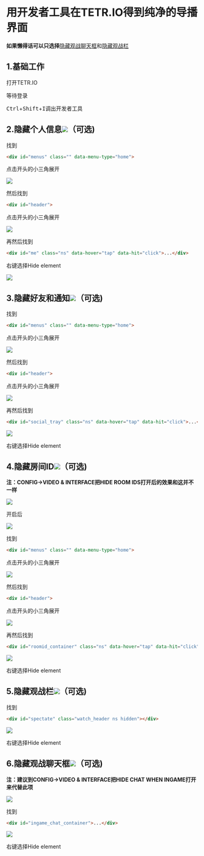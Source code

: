 # 用开发者工具在TETR.IO得到纯净的导播界面

**如果懒得话可以只选择**[隐藏观战聊天框](#6.隐藏观战聊天框!（可选）)和[隐藏观战栏](#5.隐藏观战栏!（可选）)



## 1.基础工作

打开TETR.IO

等待登录

<kbd>Ctrl</kbd>+<kbd>Shift</kbd>+<kbd>I</kbd>调出开发者工具



## 2.隐藏个人信息![](https://s3.bmp.ovh/imgs/2022/07/31/73afd4e58cde76cc.png)（可选)

找到

```html
<div id="menus" class="" data-menu-type="home">
```

点击开头的小三角展开

![](https://i.bmp.ovh/imgs/2022/07/31/796ee622711dd549.png)

然后找到

```html
<div id="header">
```

点击开头的小三角展开

![](https://i.bmp.ovh/imgs/2022/07/31/eacd45393db7cc9a.png)

再然后找到

```html
<div id="me" class="ns" data-hover="tap" data-hit="click">...</div>
```

右键选择Hide element

![](https://s3.bmp.ovh/imgs/2022/07/30/0b1f9135e8edc4f0.png)

## 3.隐藏好友和通知![](https://s3.bmp.ovh/imgs/2022/07/31/acf3a487148bf4c8.png)（可选)

找到

```html
<div id="menus" class="" data-menu-type="home">
```

点击开头的小三角展开

![](https://i.bmp.ovh/imgs/2022/07/31/796ee622711dd549.png)

然后找到

```html
<div id="header">
```

点击开头的小三角展开

![](https://i.bmp.ovh/imgs/2022/07/31/eacd45393db7cc9a.png)

再然后找到

```html
<div id="social_tray" class="ns" data-hover="tap" data-hit="click">...</div>
```

![](https://i.bmp.ovh/imgs/2022/07/31/218eb20f31747bad.png)

右键选择Hide element

## 4.隐藏房间ID![](https://s3.bmp.ovh/imgs/2022/07/31/28ab34d1ede548e3.png)（可选)

**注：CONFIG→VIDEO & INTERFACE把HIDE ROOM IDS打开后的效果和这并不一样**

![](https://s3.bmp.ovh/imgs/2022/07/31/8b28df42a5d313c3.png)

开启后

![](https://s3.bmp.ovh/imgs/2022/07/31/3afc048ea0d220ea.png)

找到

```html
<div id="menus" class="" data-menu-type="home">
```

点击开头的小三角展开

![](https://i.bmp.ovh/imgs/2022/07/31/796ee622711dd549.png)

然后找到

```html
<div id="header">
```

点击开头的小三角展开

![](https://i.bmp.ovh/imgs/2022/07/31/eacd45393db7cc9a.png)

再然后找到

```html
<div id="roomid_container" class="ns" data-hover="tap" data-hit="click">...</div>
```

![](https://i.bmp.ovh/imgs/2022/07/31/e411089072122697.png)

右键选择Hide element

## 5.隐藏观战栏![](https://s3.bmp.ovh/imgs/2022/07/31/b2058e2984f4b575.png)（可选)

找到

```html
<div id="spectate" class="watch_header ns hidden"></div>
```

![](https://i.bmp.ovh/imgs/2022/07/31/4259ced0b6afe9dc.png)

右键选择Hide element

## 6.隐藏观战聊天框![](https://s3.bmp.ovh/imgs/2022/07/31/c0f31b47db0880a4.png)（可选)

**注：建议到CONFIG→VIDEO & INTERFACE把HIDE CHAT WHEN INGAME打开来代替此项**

![](https://s3.bmp.ovh/imgs/2022/07/31/710717995b317961.png)

找到

```html
<div id="ingame_chat_container">...</div>
```

![](https://s3.bmp.ovh/imgs/2022/07/30/870f6f4fc85092fa.png)



右键选择Hide element